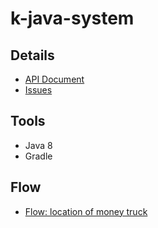 # k-java-system

## Details
* [API Document](https://github.com/NoppohnSup/k-java-system/wiki/API-Document)
* [Issues](https://github.com/NoppohnSup/k-java-system/projects/1)

## Tools
- Java 8
- Gradle

## Flow
* [Flow: location of money truck](https://github.com/NoppohnSup/k-java-system/wiki/Flow:-location-of-money-truck)

